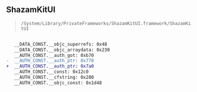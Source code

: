 ## ShazamKitUI

> `/System/Library/PrivateFrameworks/ShazamKitUI.framework/ShazamKitUI`

```diff

   __DATA_CONST.__objc_superrefs: 0x48
   __DATA_CONST.__objc_arraydata: 0x230
   __AUTH_CONST.__auth_got: 0xb70
-  __AUTH_CONST.__auth_ptr: 0x778
+  __AUTH_CONST.__auth_ptr: 0x7a0
   __AUTH_CONST.__const: 0x12c0
   __AUTH_CONST.__cfstring: 0x280
   __AUTH_CONST.__objc_const: 0x1d48

```

